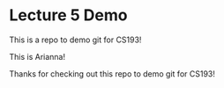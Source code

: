 # Lecture 5 Demo
This is a repo to demo git for CS193!

This is Arianna!

Thanks for checking out this repo to demo git for CS193!
